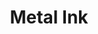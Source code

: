 ---
layout: piece
collection_: beading
title: Metal Ink
image: metal-ink.jpg
media: Beads, metal, stone, fabric, thread.
description: Stone and metal relief encased in peyote stitched beads, quilted fabric matted in glassed maple frame 2 inches in depth.
dimensions: 19" x 22"
price: $450
create_date: 2012
---